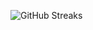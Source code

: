 ![GitHub Streaks](https://github-streaks-mqc9.onrender.com/streak/happilli/image?theme=midnight&cache_bust=1742889049)
